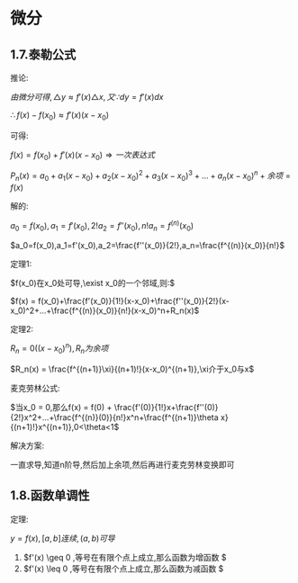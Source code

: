# 微分

## 1.7.泰勒公式

推论:

$由微分可得,\triangle y \approx f'(x) \triangle x ,又 \because dy = f'(x)dx$

$\therefore f(x)-f(x_0) \approx f'(x)(x-x_0)$

可得:

$f(x) = f(x_0)+f'(x)(x-x_0)  \Rightarrow 一次表达式$

$P_n(x) = a_0+a_1(x-x_0)+a_2(x-x_0)^2+a_3(x-x_0)^3+...+a_n(x-x_0)^n + 余项 = f(x)$

解的:

$a_0=f(x_0),a_1=f'(x_0),2!a_2=f''(x_0),n!a_n=f^{(n)}(x_0)$

$a_0=f(x_0),a_1=f'(x_0),a_2=\frac{f''(x_0)}{2!},a_n=\frac{f^{(n)}(x_0)}{n!}$

定理1:

$f(x_0)在x_0处可导,\exist x_0的一个邻域,则:$

$f(x) = f(x_0)+\frac{f'(x_0)}{1!}(x-x_0)+\frac{f''(x_0)}{2!}(x-x_0)^2+...+\frac{f^{(n)}(x_0)}{n!}(x-x_0)^n+R_n(x)$

定理2:

$R_n = 0((x-x_0)^n),R_n为余项$

$R_n(x) = \frac{f^{(n+1)}\xi}{(n+1)!}(x-x_0)^{(n+1)},\xi介于x_0与x$

麦克劳林公式:

$当x_0 = 0,那么f(x) = f(0) + \frac{f'(0)}{1!}x+\frac{f''(0)}{2!}x^2+...+\frac{f^{(n)}(0)}{n!}x^n+\frac{f^{(n+1)}\theta x}{(n+1)!}x^{(n+1)},0<\theta<1$

解决方案:

一直求导,知道n阶导,然后加上余项,然后再进行麦克劳林变换即可

## 1.8.函数单调性

定理:

$y = f(x),\left[a,b\right]连续,\left(a,b\right)可导$

1. $f'(x) \geq 0 ,等号在有限个点上成立,那么函数为增函数 $
2. $f'(x) \leq 0 ,等号在有限个点上成立,那么函数为减函数 $
